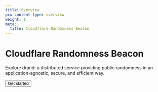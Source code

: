 ```yaml
---
title: Overview
pcx-content-type: overview
weight: 1
meta:
  title: Cloudflare Randomness Beacon
---
```


# Cloudflare Randomness Beacon

<ContentColumn>

Explore drand: a distributed service providing public randomness in an application-agnostic, secure, and efficient way.

<p><Button type="primary" href="/about">Get started</Button></p>

</ContentColumn>
